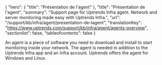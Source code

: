 {
  "hero": {
    "title": "Présentation de l'agent"
  },
  "title": "Présentation de l'agent",
  "summary": "Support page for Uptrends Infra agent. Network and server monitoring made easy with Uptrends Infra.",
  "url": "/support/kb/infra/agent/presentation-de-lagent",
  "translationKey": "https://www.uptrends.com/support/kb/infra/agent/agents-overview",
  "sectionlist": false,
  "tableofcontents": false
}

An agent is a piece of software you need to download and install to start monitoring inside your network. The agent is needed in addition to the Uptrends Infra app and an Infra account. Uptrends offers the agent for Windows and Linux.
